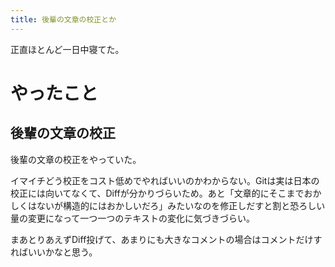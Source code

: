 ```yaml
---
title: 後輩の文章の校正とか
---
```


正直ほとんど一日中寝てた。

# やったこと

## 後輩の文章の校正

後輩の文章の校正をやっていた。

イマイチどう校正をコスト低めでやればいいのかわからない。Gitは実は日本の校正には向いてなくて、Diffが分かりづらいため。あと「文章的にそこまでおかしくはないが構造的にはおかしいだろ」みたいなのを修正しだすと割と恐ろしい量の変更になって一つ一つのテキストの変化に気づきづらい。

まあとりあえずDiff投げて、あまりにも大きなコメントの場合はコメントだけすればいいかなと思う。